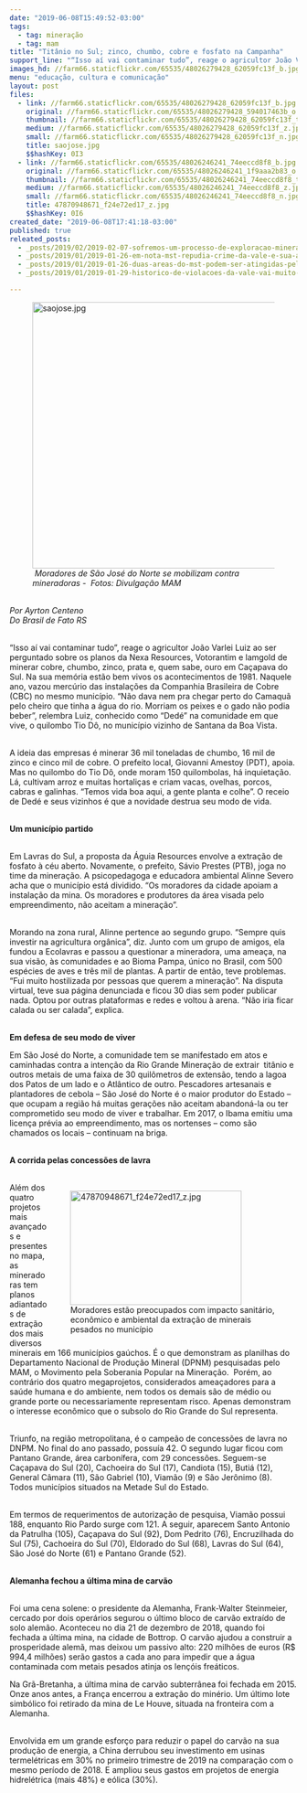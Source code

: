 ```yaml
---
date: "2019-06-08T15:49:52-03:00"
tags:
  - tag: mineração
  - tag: mam
title: "Titânio no Sul; zinco, chumbo, cobre e fosfato na Campanha"
support_line: "“Isso aí vai contaminar tudo”, reage o agricultor João Varlei Luiz, sobre os planos de mineração em Capaçava do Sul\n"
images_hd: //farm66.staticflickr.com/65535/48026279428_62059fc13f_b.jpg
menu: "educação, cultura e comunicação"
layout: post
files:
  - link: //farm66.staticflickr.com/65535/48026279428_62059fc13f_b.jpg
    original: //farm66.staticflickr.com/65535/48026279428_594017463b_o.jpg
    thumbnail: //farm66.staticflickr.com/65535/48026279428_62059fc13f_t.jpg
    medium: //farm66.staticflickr.com/65535/48026279428_62059fc13f_z.jpg
    small: //farm66.staticflickr.com/65535/48026279428_62059fc13f_n.jpg
    title: saojose.jpg
    $$hashKey: 0I3
  - link: //farm66.staticflickr.com/65535/48026246241_74eeccd8f8_b.jpg
    original: //farm66.staticflickr.com/65535/48026246241_1f9aaa2b83_o.jpg
    thumbnail: //farm66.staticflickr.com/65535/48026246241_74eeccd8f8_t.jpg
    medium: //farm66.staticflickr.com/65535/48026246241_74eeccd8f8_z.jpg
    small: //farm66.staticflickr.com/65535/48026246241_74eeccd8f8_n.jpg
    title: 47870948671_f24e72ed17_z.jpg
    $$hashKey: 0I6
created_date: "2019-06-08T17:41:18-03:00"
published: true
releated_posts:
  - _posts/2019/02/2019-02-07-sofremos-um-processo-de-exploracao-mineraria-de-subserviencia-absoluta-dirigente-do-mam.md
  - _posts/2019/01/2019-01-26-em-nota-mst-repudia-crime-da-vale-e-sua-acao-predatoria-em-minas-gerais.md
  - _posts/2019/01/2019-01-26-duas-areas-do-mst-podem-ser-atingidas-pelo-novo-crime-da-vale.md
  - _posts/2019/01/2019-01-29-historico-de-violacoes-da-vale-vai-muito-alem-de-mariana-e-brumadinho.md

---
```

<figure class="image"><img alt="saojose.jpg" height="466" src="//farm66.staticflickr.com/65535/48026279428_62059fc13f_b.jpg" width="700" />
<figcaption><em>&nbsp;Moradores de S&atilde;o Jos&eacute; do Norte se mobilizam contra mineradoras -&nbsp;&nbsp;Fotos: Divulga&ccedil;&atilde;o MAM</em></figcaption>
</figure>

<p><br />
<em>Por Ayrton Centeno<br />
Do Brasil de Fato RS</em><br />
&nbsp;</p>

<p>&ldquo;Isso a&iacute; vai contaminar tudo&rdquo;, reage o agricultor Jo&atilde;o Varlei Luiz ao ser perguntado sobre os planos da Nexa Resources, Votorantim e lamgold de minerar cobre, chumbo, zinco, prata e, quem sabe, ouro em Ca&ccedil;apava do Sul. Na sua mem&oacute;ria est&atilde;o bem vivos os acontecimentos de 1981. Naquele ano, vazou merc&uacute;rio das instala&ccedil;&otilde;es da Companhia Brasileira de Cobre (CBC) no mesmo munic&iacute;pio. &ldquo;N&atilde;o dava nem pra chegar perto do Camaqu&atilde; pelo cheiro que tinha a &aacute;gua do rio. Morriam os peixes e o gado n&atilde;o podia beber&rdquo;, relembra Luiz, conhecido como &ldquo;Ded&eacute;&rdquo; na comunidade em que vive, o quilombo Tio D&ocirc;, no munic&iacute;pio vizinho de Santana da Boa Vista.</p>

<p><br />
A ideia das empresas &eacute; minerar 36 mil toneladas de chumbo, 16 mil de zinco e cinco mil de cobre. O prefeito local, Giovanni Amestoy (PDT), apoia. Mas no quilombo do Tio D&ocirc;, onde moram 150 quilombolas, h&aacute; inquieta&ccedil;&atilde;o. L&aacute;, cultivam arroz e muitas hortali&ccedil;as e criam vacas, ovelhas, porcos, cabras e galinhas. &ldquo;Temos vida boa aqui, a gente planta e colhe&rdquo;. O receio de Ded&eacute; e seus vizinhos &eacute; que a novidade destrua seu modo de vida.<br />
&nbsp;</p>

<p><strong>Um munic&iacute;pio partido</strong><br />
&nbsp;</p>

<p>Em Lavras do Sul, a proposta da &Aacute;guia Resources envolve a extra&ccedil;&atilde;o de fosfato &agrave; c&eacute;u aberto. Novamente, o prefeito, S&aacute;vio Prestes (PTB), joga no time da minera&ccedil;&atilde;o. A psicopedagoga e educadora ambiental Alinne Severo acha que o munic&iacute;pio est&aacute; dividido. &ldquo;Os moradores da cidade apoiam a instala&ccedil;&atilde;o da mina. Os moradores e produtores da &aacute;rea visada pelo empreendimento, n&atilde;o aceitam a minera&ccedil;&atilde;o&rdquo;.&nbsp;&nbsp;<br />
&nbsp;</p>

<p>Morando na zona rural, Alinne pertence ao segundo grupo. &ldquo;Sempre quis investir na agricultura org&acirc;nica&rdquo;, diz. Junto com um grupo de amigos, ela fundou a Ecolavras e passou a questionar a mineradora, uma amea&ccedil;a, na sua vis&atilde;o, &agrave;s comunidades e ao Bioma Pampa, &uacute;nico no Brasil, com 500 esp&eacute;cies de aves e tr&ecirc;s mil de plantas. A partir de ent&atilde;o, teve problemas. &ldquo;Fui muito hostilizada por pessoas que querem a minera&ccedil;&atilde;o&rdquo;. Na disputa virtual, teve sua p&aacute;gina denunciada e ficou 30 dias sem poder publicar nada. Optou por outras plataformas e redes e voltou &agrave; arena. &ldquo;N&atilde;o iria ficar calada ou ser calada&rdquo;, explica.&nbsp;<br />
&nbsp;</p>

<p><strong>Em defesa de seu modo de viver</strong></p>

<p>Em S&atilde;o Jos&eacute; do Norte, a comunidade tem se manifestado em atos e caminhadas contra a inten&ccedil;&atilde;o da Rio Grande Minera&ccedil;&atilde;o de extrair&nbsp; tit&acirc;nio e outros metais de uma faixa de 30 quil&ocirc;metros de extens&atilde;o, tendo a lagoa dos Patos de um lado e o Atl&acirc;ntico de outro. Pescadores artesanais e plantadores de cebola &ndash; S&atilde;o Jos&eacute; do Norte &eacute; o maior produtor do Estado &ndash; que ocupam a regi&atilde;o h&aacute; muitas gera&ccedil;&otilde;es n&atilde;o aceitam abandon&aacute;-la ou ter comprometido seu modo de viver e trabalhar. Em 2017, o Ibama emitiu uma licen&ccedil;a pr&eacute;via ao empreendimento, mas os nortenses &ndash; como s&atilde;o chamados os locais &ndash; continuam na briga.<br />
&nbsp;</p>

<p><strong>A corrida pelas concess&otilde;es de lavra&nbsp; &nbsp; &nbsp;&nbsp;</strong><br />
&nbsp;</p>

<figure class="image" style="float:right"><img alt="47870948671_f24e72ed17_z.jpg" height="200" src="//farm66.staticflickr.com/65535/48026246241_74eeccd8f8_b.jpg" width="300" />
<figcaption>Moradores est&atilde;o preocupados com impacto sanit&aacute;rio,<br />
econ&ocirc;mico e ambiental da extra&ccedil;&atilde;o de minerais<br />
pesados no munic&iacute;pio</figcaption>
</figure>

<p>Al&eacute;m dos quatro projetos mais avan&ccedil;ados e presentes no mapa, as mineradoras tem planos adiantados de extra&ccedil;&atilde;o dos mais diversos minerais em 166 munic&iacute;pios ga&uacute;chos. &Eacute; o que demonstram as planilhas do Departamento Nacional de Produ&ccedil;&atilde;o Mineral (DPNM) pesquisadas pelo MAM, o Movimento pela Soberania Popular na Minera&ccedil;&atilde;o.&nbsp; Por&eacute;m, ao contr&aacute;rio dos quatro megaprojetos, considerados amea&ccedil;adores para a sa&uacute;de humana e do ambiente, nem todos os demais s&atilde;o de m&eacute;dio ou grande porte ou necessariamente representam risco. Apenas demonstram o interesse econ&ocirc;mico que o subsolo do Rio Grande do Sul representa.&nbsp;&nbsp;<br />
&nbsp;</p>

<p>Triunfo, na regi&atilde;o metropolitana, &eacute; o campe&atilde;o de concess&otilde;es de lavra no DNPM. No final do ano passado, possu&iacute;a 42. O segundo lugar ficou com Pantano Grande, &aacute;rea carbon&iacute;fera, com 29 concess&otilde;es. Seguem-se Ca&ccedil;apava do Sul (20), Cachoeira do Sul (17), Candiota (15), Buti&aacute; (12), General C&acirc;mara (11), S&atilde;o Gabriel (10), Viam&atilde;o (9) e S&atilde;o Jer&ocirc;nimo (8). Todos munic&iacute;pios situados na Metade Sul do Estado.<br />
&nbsp;</p>

<p>Em termos de requerimentos de autoriza&ccedil;&atilde;o de pesquisa, Viam&atilde;o possui 188, enquanto Rio Pardo surge com 121. A seguir, aparecem Santo Antonio da Patrulha (105), Ca&ccedil;apava do Sul (92), Dom Pedrito (76), Encruzilhada do Sul (75), Cachoeira do Sul (70), Eldorado do Sul (68), Lavras do Sul (64), S&atilde;o Jos&eacute; do Norte (61) e Pantano Grande (52).&nbsp;<br />
&nbsp;</p>

<p><strong>Alemanha fechou a &uacute;ltima mina de carv&atilde;o&nbsp;</strong><br />
&nbsp;</p>

<p>Foi uma cena solene: o presidente da Alemanha, Frank-Walter Steinmeier, cercado por dois oper&aacute;rios segurou o &uacute;ltimo bloco de carv&atilde;o extra&iacute;do de solo alem&atilde;o. Aconteceu no dia 21 de dezembro de 2018, quando foi fechada a &uacute;ltima mina, na cidade de Bottrop. O carv&atilde;o ajudou a construir a prosperidade alem&atilde;, mas deixou um passivo alto: 220 milh&otilde;es de euros (R$ 994,4 milh&otilde;es) ser&atilde;o gastos a cada ano para impedir que a &aacute;gua contaminada com metais pesados atinja os len&ccedil;&oacute;is fre&aacute;ticos.&nbsp;</p>

<p>Na Gr&atilde;-Bretanha, a &uacute;ltima mina de carv&atilde;o subterr&acirc;nea foi fechada em 2015. Onze anos antes, a Fran&ccedil;a encerrou a extra&ccedil;&atilde;o do min&eacute;rio. Um &uacute;ltimo lote simb&oacute;lico foi retirado da mina de Le Houve, situada na fronteira com a Alemanha.&nbsp;<br />
&nbsp;</p>

<p>Envolvida em um grande esfor&ccedil;o para reduzir o papel do carv&atilde;o na sua produ&ccedil;&atilde;o de energia, a China derrubou seu investimento em usinas termel&eacute;tricas em 30% no primeiro trimestre de 2019 na compara&ccedil;&atilde;o com o mesmo per&iacute;odo de 2018. E ampliou seus gastos em projetos de energia hidrel&eacute;trica (mais 48%) e e&oacute;lica (30%).&nbsp;</p>
